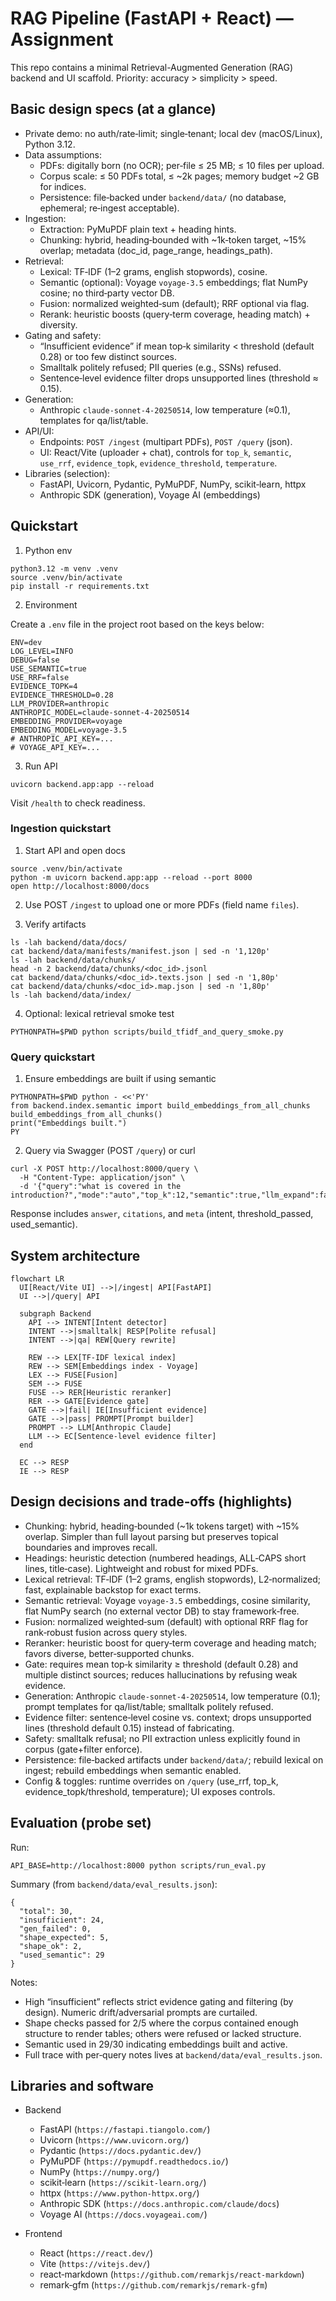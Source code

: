 # RAG Pipeline (FastAPI + React) — Assignment

This repo contains a minimal Retrieval-Augmented Generation (RAG) backend and UI scaffold. Priority: accuracy > simplicity > speed.

## Basic design specs (at a glance)
- Private demo: no auth/rate‑limit; single‑tenant; local dev (macOS/Linux), Python 3.12.
- Data assumptions:
  - PDFs: digitally born (no OCR); per‑file ≤ 25 MB; ≤ 10 files per upload.
  - Corpus scale: ≤ 50 PDFs total, ≤ ~2k pages; memory budget ~2 GB for indices.
  - Persistence: file‑backed under `backend/data/` (no database, ephemeral; re‑ingest acceptable).
- Ingestion:
  - Extraction: PyMuPDF plain text + heading hints.
  - Chunking: hybrid, heading‑bounded with ~1k‑token target, ~15% overlap; metadata (doc_id, page_range, headings_path).
- Retrieval:
  - Lexical: TF‑IDF (1–2 grams, english stopwords), cosine.
  - Semantic (optional): Voyage `voyage-3.5` embeddings; flat NumPy cosine; no third‑party vector DB.
  - Fusion: normalized weighted‑sum (default); RRF optional via flag.
  - Rerank: heuristic boosts (query‑term coverage, heading match) + diversity.
- Gating and safety:
  - “Insufficient evidence” if mean top‑k similarity < threshold (default 0.28) or too few distinct sources.
  - Smalltalk politely refused; PII queries (e.g., SSNs) refused.
  - Sentence‑level evidence filter drops unsupported lines (threshold ≈ 0.15).
- Generation:
  - Anthropic `claude-sonnet-4-20250514`, low temperature (≈0.1), templates for qa/list/table.
- API/UI:
  - Endpoints: `POST /ingest` (multipart PDFs), `POST /query` (json).
  - UI: React/Vite (uploader + chat), controls for `top_k`, `semantic`, `use_rrf`, `evidence_topk`, `evidence_threshold`, `temperature`.
- Libraries (selection):
  - FastAPI, Uvicorn, Pydantic, PyMuPDF, NumPy, scikit‑learn, httpx
  - Anthropic SDK (generation), Voyage AI (embeddings)

## Quickstart

1) Python env

```
python3.12 -m venv .venv
source .venv/bin/activate
pip install -r requirements.txt
```

2) Environment

Create a `.env` file in the project root based on the keys below:

```
ENV=dev
LOG_LEVEL=INFO
DEBUG=false
USE_SEMANTIC=true
USE_RRF=false
EVIDENCE_TOPK=4
EVIDENCE_THRESHOLD=0.28
LLM_PROVIDER=anthropic
ANTHROPIC_MODEL=claude-sonnet-4-20250514
EMBEDDING_PROVIDER=voyage
EMBEDDING_MODEL=voyage-3.5
# ANTHROPIC_API_KEY=...
# VOYAGE_API_KEY=...
```

3) Run API

```
uvicorn backend.app:app --reload
```

Visit `/health` to check readiness.

### Ingestion quickstart

1) Start API and open docs
```
source .venv/bin/activate
python -m uvicorn backend.app:app --reload --port 8000
open http://localhost:8000/docs
```

2) Use POST `/ingest` to upload one or more PDFs (field name `files`).

3) Verify artifacts
```
ls -lah backend/data/docs/
cat backend/data/manifests/manifest.json | sed -n '1,120p'
ls -lah backend/data/chunks/
head -n 2 backend/data/chunks/<doc_id>.jsonl
cat backend/data/chunks/<doc_id>.texts.json | sed -n '1,80p'
cat backend/data/chunks/<doc_id>.map.json | sed -n '1,80p'
ls -lah backend/data/index/
```

4) Optional: lexical retrieval smoke test
```
PYTHONPATH=$PWD python scripts/build_tfidf_and_query_smoke.py
```

### Query quickstart

1) Ensure embeddings are built if using semantic
```
PYTHONPATH=$PWD python - <<'PY'
from backend.index.semantic import build_embeddings_from_all_chunks
build_embeddings_from_all_chunks()
print("Embeddings built.")
PY
```

2) Query via Swagger (POST `/query`) or curl
```
curl -X POST http://localhost:8000/query \
  -H "Content-Type: application/json" \
  -d '{"query":"what is covered in the introduction?","mode":"auto","top_k":12,"semantic":true,"llm_expand":false}'
```

Response includes `answer`, `citations`, and `meta` (intent, threshold_passed, used_semantic).

## System architecture

```mermaid
flowchart LR
  UI[React/Vite UI] -->|/ingest| API[FastAPI]
  UI -->|/query| API

  subgraph Backend
    API --> INTENT[Intent detector]
    INTENT -->|smalltalk| RESP[Polite refusal]
    INTENT -->|qa| REW[Query rewrite]

    REW --> LEX[TF-IDF lexical index]
    REW --> SEM[Embeddings index - Voyage]
    LEX --> FUSE[Fusion]
    SEM --> FUSE
    FUSE --> RER[Heuristic reranker]
    RER --> GATE[Evidence gate]
    GATE -->|fail| IE[Insufficient evidence]
    GATE -->|pass| PROMPT[Prompt builder]
    PROMPT --> LLM[Anthropic Claude]
    LLM --> EC[Sentence-level evidence filter]
  end

  EC --> RESP
  IE --> RESP
```

## Design decisions and trade‑offs (highlights)

- Chunking: hybrid, heading‑bounded (~1k tokens target) with ~15% overlap. Simpler than full layout parsing but preserves topical boundaries and improves recall.
- Headings: heuristic detection (numbered headings, ALL‑CAPS short lines, title‑case). Lightweight and robust for mixed PDFs.
- Lexical retrieval: TF‑IDF (1–2 grams, english stopwords), L2‑normalized; fast, explainable backstop for exact terms.
- Semantic retrieval: Voyage `voyage-3.5` embeddings, cosine similarity, flat NumPy search (no external vector DB) to stay framework‑free.
- Fusion: normalized weighted‑sum (default) with optional RRF flag for rank‑robust fusion across query styles.
- Reranker: heuristic boost for query‑term coverage and heading match; favors diverse, better‑supported chunks.
- Gate: requires mean top‑k similarity ≥ threshold (default 0.28) and multiple distinct sources; reduces hallucinations by refusing weak evidence.
- Generation: Anthropic `claude-sonnet-4-20250514`, low temperature (0.1); prompt templates for qa/list/table; smalltalk politely refused.
- Evidence filter: sentence‑level cosine vs. context; drops unsupported lines (threshold default 0.15) instead of fabricating.
- Safety: smalltalk refusal; no PII extraction unless explicitly found in corpus (gate+filter enforce).
- Persistence: file‑backed artifacts under `backend/data/`; rebuild lexical on ingest; rebuild embeddings when semantic enabled.
- Config & toggles: runtime overrides on `/query` (use_rrf, top_k, evidence_topk/threshold, temperature); UI exposes controls.

## Evaluation (probe set)

Run:
```
API_BASE=http://localhost:8000 python scripts/run_eval.py
```

Summary (from `backend/data/eval_results.json`):

```
{
  "total": 30,
  "insufficient": 24,
  "gen_failed": 0,
  "shape_expected": 5,
  "shape_ok": 2,
  "used_semantic": 29
}
```

Notes:
- High “insufficient” reflects strict evidence gating and filtering (by design). Numeric drift/adversarial prompts are curtailed.
- Shape checks passed for 2/5 where the corpus contained enough structure to render tables; others were refused or lacked structure.
- Semantic used in 29/30 indicating embeddings built and active.
- Full trace with per‑query notes lives at `backend/data/eval_results.json`.

## Libraries and software

- Backend
  - FastAPI (`https://fastapi.tiangolo.com/`)
  - Uvicorn (`https://www.uvicorn.org/`)
  - Pydantic (`https://docs.pydantic.dev/`)
  - PyMuPDF (`https://pymupdf.readthedocs.io/`)
  - NumPy (`https://numpy.org/`)
  - scikit‑learn (`https://scikit-learn.org/`)
  - httpx (`https://www.python-httpx.org/`)
  - Anthropic SDK (`https://docs.anthropic.com/claude/docs`)
  - Voyage AI (`https://docs.voyageai.com/`)

- Frontend
  - React (`https://react.dev/`)
  - Vite (`https://vitejs.dev/`)
  - react‑markdown (`https://github.com/remarkjs/react-markdown`)
  - remark‑gfm (`https://github.com/remarkjs/remark-gfm`)

